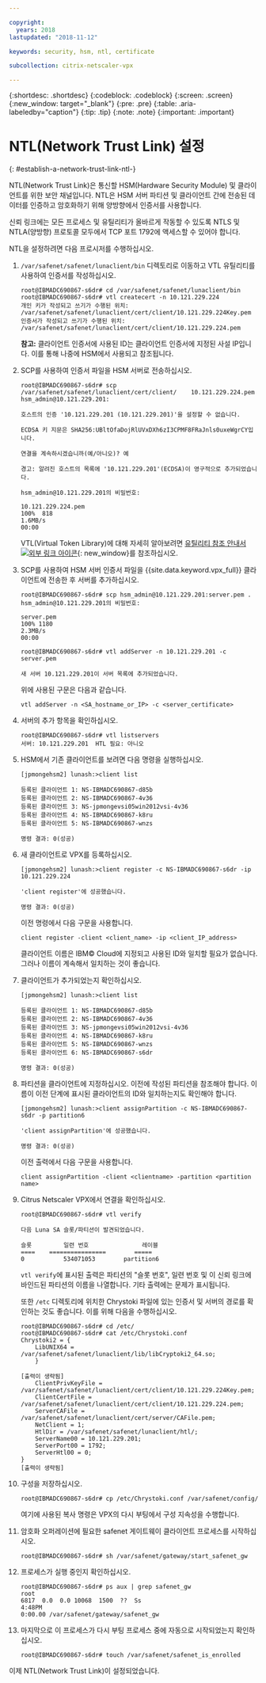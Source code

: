 ```yaml
---

copyright:
  years: 2018
lastupdated: "2018-11-12"

keywords: security, hsm, ntl, certificate

subcollection: citrix-netscaler-vpx

---
```


{:shortdesc: .shortdesc}
{:codeblock: .codeblock}
{:screen: .screen}
{:new_window: target="_blank"}
{:pre: .pre}
{:table: .aria-labeledby="caption"}
{:tip: .tip}
{:note: .note}
{:important: .important}

# NTL(Network Trust Link) 설정
{: #establish-a-network-trust-link-ntl-}

NTL(Network Trust Link)은 통신할 HSM(Hardware Security Module) 및 클라이언트를 위한 보안 채널입니다. NTL은 HSM 서버 파티션 및 클라이언트 간에 전송된 데이터를 인증하고 암호화하기 위해 양방향에서 인증서를 사용합니다.

신뢰 링크에는 모든 프로세스 및 유틸리티가 올바르게 작동할 수 있도록 NTLS 및 NTLA(양방향) 프로토콜 모두에서 TCP 포트 1792에 액세스할 수 있어야 합니다.

NTL을 설정하려면 다음 프로시저를 수행하십시오.

1.	`/var/safenet/safenet/lunaclient/bin` 디렉토리로 이동하고 VTL 유틸리티를 사용하여 인증서를 작성하십시오.

	```
	root@IBMADC690867-s6dr# cd /var/safenet/safenet/lunaclient/bin
	root@IBMADC690867-s6dr# vtl createcert -n 10.121.229.224
	개인 키가 작성되고 쓰기가 수행된 위치: /var/safenet/safenet/lunaclient/cert/client/10.121.229.224Key.pem
	인증서가 작성되고 쓰기가 수행된 위치: /var/safenet/safenet/lunaclient/cert/client/10.121.229.224.pem
	```

	**참고:** 클라이언트 인증서에 사용된 ID는 클라이언트 인증서에 지정된 사설 IP입니다. 이를 통해 나중에 HSM에서 사용되고 참조됩니다.

2. SCP를 사용하여 인증서 파일을 HSM 서버로 전송하십시오.

	```
	root@IBMADC690867-s6dr# scp /var/safenet/safenet/lunaclient/cert/client/	10.121.229.224.pem hsm_admin@10.121.229.201:

	호스트의 인증 '10.121.229.201 (10.121.229.201)'을 설정할 수 없습니다.

	ECDSA 키 지문은 SHA256:UBltOfaDojRlUVxDXh6zI3CPMF8FRaJnls0uxeWgrCY입니다.

	연결을 계속하시겠습니까(예/아니오)? 예

	경고: 알려진 호스트의 목록에 '10.121.229.201'(ECDSA)이 영구적으로 추가되었습니다.

	hsm_admin@10.121.229.201의 비밀번호:

	10.121.229.224.pem                                                 
	100%  818     	
	1.6MB/s   
	00:00
	```

	VTL(Virtual Token Library)에 대해 자세히 알아보려면 [유틸리티 참조 안내서 ![외부 링크 아이콘](../../icons/launch-glyph.svg "외부 링크 아이콘")](https://public.dhe.ibm.com/cloud/bluemix/network/vpx/utilities_reference_guide.pdf){: new_window}를 참조하십시오.

3.	SCP를 사용하여 HSM 서버 인증서 파일을 {{site.data.keyword.vpx_full}} 클라이언트에 전송한 후 서버를 추가하십시오.

	```
	root@IBMADC690867-s6dr# scp hsm_admin@10.121.229.201:server.pem .
	hsm_admin@10.121.229.201의 비밀번호:

	server.pem                                                         
	100% 1180     	
	2.3MB/s   
	00:00

	root@IBMADC690867-s6dr# vtl addServer -n 10.121.229.201 -c server.pem

	새 서버 10.121.229.201이 서버 목록에 추가되었습니다.
	```

	위에 사용된 구문은 다음과 같습니다.

	```
	vtl addServer -n <SA_hostname_or_IP> -c <server_certificate>
	```

3. 서버의 추가 항목을 확인하십시오.

	```
	root@IBMADC690867-s6dr# vtl listservers
	서버: 10.121.229.201  HTL 필요: 아니오
	```

4.	HSM에서 기존 클라이언트를 보려면 다음 명령을 실행하십시오.

	```
	[jpmongehsm2] lunash:>client list

	등록된 클라이언트 1: NS-IBMADC690867-d85b
	등록된 클라이언트 2: NS-IBMADC690867-4v36
	등록된 클라이언트 3: NS-jpmongevsi05win2012vsi-4v36
	등록된 클라이언트 4: NS-IBMADC690867-k8ru
	등록된 클라이언트 5: NS-IBMADC690867-wnzs

	명령 결과: 0(성공)
	```

5.	새 클라이언트로 VPX를 등록하십시오.

	```
	[jpmongehsm2] lunash:>client register -c NS-IBMADC690867-s6dr -ip 10.121.229.224

	'client register'에 성공했습니다.

	명령 결과: 0(성공)
	```

	이전 명령에서 다음 구문을 사용합니다.

	```
	client register -client <client_name> -ip <client_IP_address>
	```

	클라이언트 이름은 IBM© Cloud에 지정되고 사용된 ID와 일치할 필요가 없습니다. 그러나 이름이 계속해서 일치하는 것이 좋습니다.

6. 클라이언트가 추가되었는지 확인하십시오.

	```
	[jpmongehsm2] lunash:>client list

	등록된 클라이언트 1: NS-IBMADC690867-d85b
	등록된 클라이언트 2: NS-IBMADC690867-4v36
	등록된 클라이언트 3: NS-jpmongevsi05win2012vsi-4v36
	등록된 클라이언트 4: NS-IBMADC690867-k8ru
	등록된 클라이언트 5: NS-IBMADC690867-wnzs
	등록된 클라이언트 6: NS-IBMADC690867-s6dr

	명령 결과: 0(성공)
	```

7. 파티션을 클라이언트에 지정하십시오. 이전에 작성된 파티션을 참조해야 합니다. 이름이 이전 단계에 표시된 클라이언트의 ID와 일치하는지도 확인해야 합니다.

	```
	[jpmongehsm2] lunash:>client assignPartition -c NS-IBMADC690867-s6dr -p partition6

	'client assignPartition'에 성공했습니다.

	명령 결과: 0(성공)
	```

	이전 출력에서 다음 구문을 사용합니다.

	```
	client assignPartition -client <clientname> -partition <partition name>
	```

8.	Citrus Netscaler VPX에서 연결을 확인하십시오.

	```
	root@IBMADC690867-s6dr# vtl verify

	다음 Luna SA 슬롯/파티션이 발견되었습니다.

	슬롯         일련 번호               레이블
	====    ================        =====
	0           534071053        partition6
	```

	`vtl verify`에 표시된 출력은 파티션의 "슬롯 번호", 일련 번호 및 이 신뢰 링크에 바인드된 파티션의 이름을 나열합니다. 기타 출력에는 문제가 표시됩니다.

	또한 `/etc` 디렉토리에 위치한 Chrystoki 파일에 있는 인증서 및 서버의 경로를 확인하는 것도 좋습니다. 이를 위해 다음을 수행하십시오.

	```
	root@IBMADC690867-s6dr# cd /etc/
	root@IBMADC690867-s6dr# cat /etc/Chrystoki.conf
	Chrystoki2 = {
		LibUNIX64 = /var/safenet/safenet/lunaclient/lib/libCryptoki2_64.so;
		}

	[출력이 생략됨]
		ClientPrivKeyFile = /var/safenet/safenet/lunaclient/cert/client/10.121.229.224Key.pem;
		ClientCertFile = /var/safenet/safenet/lunaclient/cert/client/10.121.229.224.pem;
		ServerCAFile = /var/safenet/safenet/lunaclient/cert/server/CAFile.pem;
		NetClient = 1;
		HtlDir = /var/safenet/safenet/lunaclient/htl/;
		ServerName00 = 10.121.229.201;
		ServerPort00 = 1792;
		ServerHtl00 = 0;
	}
	[출력이 생략됨]
	```

9.	구성을 저장하십시오.

	```
	root@IBMADC690867-s6dr# cp /etc/Chrystoki.conf /var/safenet/config/
	```

	여기에 사용된 복사 명령은 VPX의 다시 부팅에서 구성 지속성을 수행합니다.

10.	암호화 오퍼레이션에 필요한 safenet 게이트웨이 클라이언트 프로세스를 시작하십시오.

	```
	root@IBMADC690867-s6dr# sh /var/safenet/gateway/start_safenet_gw
	```

11. 프로세스가 실행 중인지 확인하십시오.

	```
	root@IBMADC690867-s6dr# ps aux | grep safenet_gw
	root       
	6817  0.0  0.0 10068  1500  ??  Ss    
	4:48PM   
	0:00.00 /var/safenet/gateway/safenet_gw
	```

12. 마지막으로 이 프로세스가 다시 부팅 프로세스 중에 자동으로 시작되었는지 확인하십시오.

	```
	root@IBMADC690867-s6dr# touch /var/safenet/safenet_is_enrolled
	```

이제 NTL(Network Trust Link)이 설정되었습니다.
